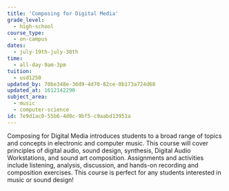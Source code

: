 ```yaml
---
title: 'Composing for Digital Media'
grade_level:
  - high-school
course_type:
  - on-campus
dates:
  - july-19th-july-30th
time:
  - all-day-9am-3pm
tuition:
  - usd1250
updated_by: 70be348e-36d9-4d70-82ce-0b173a724d68
updated_at: 1612142290
subject_area:
  - music
  - computer-science
id: 7e9d1ac0-55b6-4d0c-9bf5-c9aabd13951a
---
```

Composing for Digital Media introduces students to a broad range of topics and concepts in electronic and computer music. This course will cover principles of digital audio, sound design, synthesis, Digital Audio
Workstations, and sound art composition. Assignments and activities include listening, analysis,
discussion, and hands-on recording and composition exercises. This course is perfect for any students interested in music or sound design!